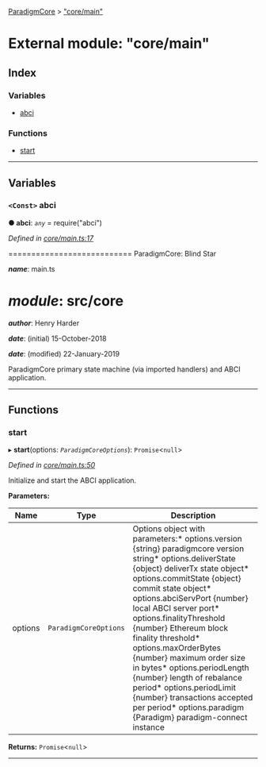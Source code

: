 [ParadigmCore](../README.md) > ["core/main"](../modules/_core_main_.md)

# External module: "core/main"

## Index

### Variables

* [abci](_core_main_.md#abci)

### Functions

* [start](_core_main_.md#start)

---

## Variables

<a id="abci"></a>

### `<Const>` abci

**● abci**: *`any`* =  require("abci")

*Defined in [core/main.ts:17](https://github.com/paradigmfoundation/paradigmcore/blob/486e89a/src/core/main.ts#L17)*

\=========================== ParadigmCore: Blind Star

*__name__*: main.ts

*__module__*: src/core
========

*__author__*: Henry Harder

*__date__*: (initial) 15-October-2018

*__date__*: (modified) 22-January-2019

ParadigmCore primary state machine (via imported handlers) and ABCI application.

___

## Functions

<a id="start"></a>

###  start

▸ **start**(options: *`ParadigmCoreOptions`*): `Promise`<`null`>

*Defined in [core/main.ts:50](https://github.com/paradigmfoundation/paradigmcore/blob/486e89a/src/core/main.ts#L50)*

Initialize and start the ABCI application.

**Parameters:**

| Name | Type | Description |
| ------ | ------ | ------ |
| options | `ParadigmCoreOptions` |  Options object with parameters:*   options.version {string} paradigmcore version string*   options.deliverState {object} deliverTx state object*   options.commitState {object} commit state object*   options.abciServPort {number} local ABCI server port*   options.finalityThreshold {number} Ethereum block finality threshold*   options.maxOrderBytes {number} maximum order size in bytes*   options.periodLength {number} length of rebalance period*   options.periodLimit {number} transactions accepted per period*   options.paradigm {Paradigm} paradigm-connect instance |

**Returns:** `Promise`<`null`>

___

